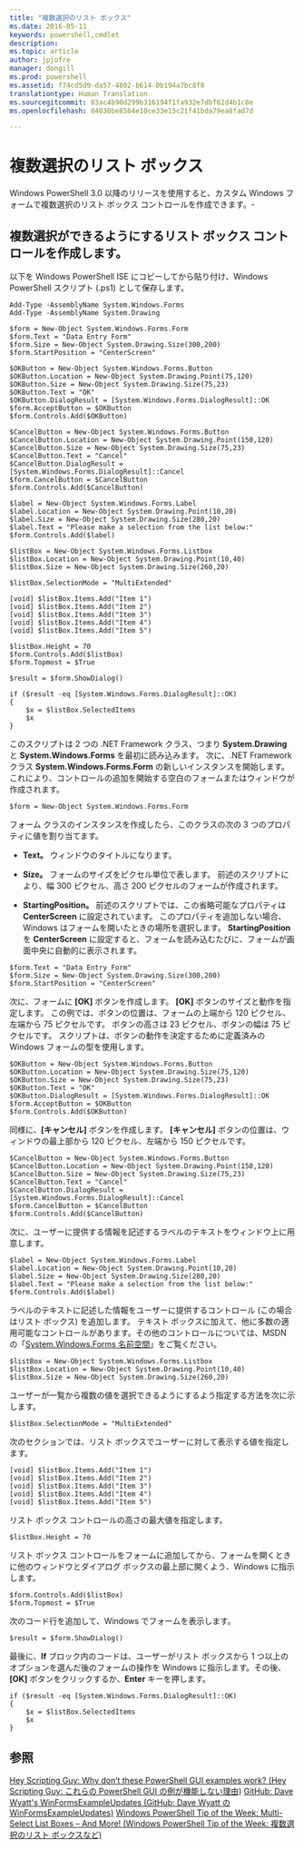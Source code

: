 ```yaml
---
title: "複数選択のリスト ボックス"
ms.date: 2016-05-11
keywords: powershell,cmdlet
description: 
ms.topic: article
author: jpjofre
manager: dongill
ms.prod: powershell
ms.assetid: f74cd5d9-da57-4802-b614-0b194a7bc8f8
translationtype: Human Translation
ms.sourcegitcommit: 03ac4b90d299b316194f1fa932e7dbf62d4b1c8e
ms.openlocfilehash: 84030be8564e10ce33e15c21f41bda79ea8fad7d

---
```


# 複数選択のリスト ボックス
Windows PowerShell 3.0 以降のリリースを使用すると、カスタム Windows フォームで複数選択のリスト ボックス コントロールを作成できます。\-

## 複数選択ができるようにするリスト ボックス コントロールを作成します。
以下を Windows PowerShell ISE にコピーしてから貼り付け、Windows PowerShell スクリプト (.ps1) として保存します。

```
Add-Type -AssemblyName System.Windows.Forms
Add-Type -AssemblyName System.Drawing

$form = New-Object System.Windows.Forms.Form 
$form.Text = "Data Entry Form"
$form.Size = New-Object System.Drawing.Size(300,200) 
$form.StartPosition = "CenterScreen"

$OKButton = New-Object System.Windows.Forms.Button
$OKButton.Location = New-Object System.Drawing.Point(75,120)
$OKButton.Size = New-Object System.Drawing.Size(75,23)
$OKButton.Text = "OK"
$OKButton.DialogResult = [System.Windows.Forms.DialogResult]::OK
$form.AcceptButton = $OKButton
$form.Controls.Add($OKButton)

$CancelButton = New-Object System.Windows.Forms.Button
$CancelButton.Location = New-Object System.Drawing.Point(150,120)
$CancelButton.Size = New-Object System.Drawing.Size(75,23)
$CancelButton.Text = "Cancel"
$CancelButton.DialogResult = [System.Windows.Forms.DialogResult]::Cancel
$form.CancelButton = $CancelButton
$form.Controls.Add($CancelButton)

$label = New-Object System.Windows.Forms.Label
$label.Location = New-Object System.Drawing.Point(10,20) 
$label.Size = New-Object System.Drawing.Size(280,20) 
$label.Text = "Please make a selection from the list below:"
$form.Controls.Add($label) 

$listBox = New-Object System.Windows.Forms.Listbox 
$listBox.Location = New-Object System.Drawing.Point(10,40) 
$listBox.Size = New-Object System.Drawing.Size(260,20) 

$listBox.SelectionMode = "MultiExtended"

[void] $listBox.Items.Add("Item 1")
[void] $listBox.Items.Add("Item 2")
[void] $listBox.Items.Add("Item 3")
[void] $listBox.Items.Add("Item 4")
[void] $listBox.Items.Add("Item 5")

$listBox.Height = 70
$form.Controls.Add($listBox) 
$form.Topmost = $True

$result = $form.ShowDialog()

if ($result -eq [System.Windows.Forms.DialogResult]::OK)
{
    $x = $listBox.SelectedItems
    $x
}
```

このスクリプトは 2 つの .NET Framework クラス、つまり **System.Drawing** と **System.Windows.Forms** を最初に読み込みます。 次に、.NET Framework クラス **System.Windows.Forms.Form** の新しいインスタンスを開始します。これにより、コントロールの追加を開始する空白のフォームまたはウィンドウが作成されます。

```
$form = New-Object System.Windows.Forms.Form
```

フォーム クラスのインスタンスを作成したら、このクラスの次の 3 つのプロパティに値を割り当てます。

-   **Text。** ウィンドウのタイトルになります。

-   **Size。** フォームのサイズをピクセル単位で表します。 前述のスクリプトにより、幅 300 ピクセル、高さ 200 ピクセルのフォームが作成されます。

-   **StartingPosition。** 前述のスクリプトでは、この省略可能なプロパティは **CenterScreen** に設定されています。 このプロパティを追加しない場合、Windows はフォームを開いたときの場所を選択します。 **StartingPosition** を **CenterScreen** に設定すると、フォームを読み込むたびに、フォームが画面中央に自動的に表示されます。

```
$form.Text = "Data Entry Form"
$form.Size = New-Object System.Drawing.Size(300,200) 
$form.StartPosition = "CenterScreen"
```

次に、フォームに **[OK]** ボタンを作成します。 **[OK]** ボタンのサイズと動作を指定します。 この例では、ボタンの位置は、フォームの上端から 120 ピクセル、左端から 75 ピクセルです。 ボタンの高さは 23 ピクセル、ボタンの幅は 75 ピクセルです。 スクリプトは、ボタンの動作を決定するために定義済みの Windows フォームの型を使用します。

```
$OKButton = New-Object System.Windows.Forms.Button
$OKButton.Location = New-Object System.Drawing.Size(75,120)
$OKButton.Size = New-Object System.Drawing.Size(75,23)
$OKButton.Text = "OK"
$OKButton.DialogResult = [System.Windows.Forms.DialogResult]::OK
$form.AcceptButton = $OKButton
$form.Controls.Add($OKButton)
```

同様に、**[キャンセル]** ボタンを作成します。 **[キャンセル]** ボタンの位置は、ウィンドウの最上部から 120 ピクセル、左端から 150 ピクセルです。

```
$CancelButton = New-Object System.Windows.Forms.Button
$CancelButton.Location = New-Object System.Drawing.Point(150,120)
$CancelButton.Size = New-Object System.Drawing.Size(75,23)
$CancelButton.Text = "Cancel"
$CancelButton.DialogResult = [System.Windows.Forms.DialogResult]::Cancel
$form.CancelButton = $CancelButton
$form.Controls.Add($CancelButton)
```

次に、ユーザーに提供する情報を記述するラベルのテキストをウィンドウ上に用意します。

```
$label = New-Object System.Windows.Forms.Label
$label.Location = New-Object System.Drawing.Point(10,20) 
$label.Size = New-Object System.Drawing.Size(280,20) 
$label.Text = "Please make a selection from the list below:"
$form.Controls.Add($label)
```

ラベルのテキストに記述した情報をユーザーに提供するコントロール (この場合はリスト ボックス) を追加します。 テキスト ボックスに加えて、他に多数の適用可能なコントロールがあります。その他のコントロールについては、MSDN の「[System.Windows.Forms 名前空間](http://msdn.microsoft.com/library/k50ex0x9(v=vs.110).aspx)」をご覧ください。

```
$listBox = New-Object System.Windows.Forms.Listbox 
$listBox.Location = New-Object System.Drawing.Point(10,40) 
$listBox.Size = New-Object System.Drawing.Size(260,20)
```

ユーザーが一覧から複数の値を選択できるようにするよう指定する方法を次に示します。

```
$listBox.SelectionMode = "MultiExtended"
```

次のセクションでは、リスト ボックスでユーザーに対して表示する値を指定します。

```
[void] $listBox.Items.Add("Item 1")
[void] $listBox.Items.Add("Item 2")
[void] $listBox.Items.Add("Item 3")
[void] $listBox.Items.Add("Item 4")
[void] $listBox.Items.Add("Item 5")
```

リスト ボックス コントロールの高さの最大値を指定します。

```
$listBox.Height = 70
```

リスト ボックス コントロールをフォームに追加してから、フォームを開くときに他のウィンドウとダイアログ ボックスの最上部に開くよう、Windows に指示します。

```
$form.Controls.Add($listBox) 
$form.Topmost = $True
```

次のコード行を追加して、Windows でフォームを表示します。

```
$result = $form.ShowDialog()
```

最後に、**If** ブロック内のコードは、ユーザーがリスト ボックスから 1 つ以上のオプションを選んだ後のフォームの操作を Windows に指示します。その後、**[OK]** ボタンをクリックするか、**Enter** キーを押します。

```
if ($result -eq [System.Windows.Forms.DialogResult]::OK)
{
    $x = $listBox.SelectedItems
    $x
}
```

## 参照
[Hey Scripting Guy:  Why don’t these PowerShell GUI examples work? (Hey Scripting Guy: これらの PowerShell GUI の例が機能しない理由)](http://go.microsoft.com/fwlink/?LinkId=506644)
[GitHub: Dave Wyatt's WinFormsExampleUpdates (GitHub: Dave Wyatt の WinFormsExampleUpdates)](https://github.com/dlwyatt/WinFormsExampleUpdates)
[Windows PowerShell Tip of the Week:  Multi-Select List Boxes – And More! (Windows PowerShell Tip of the Week: 複数選択のリスト ボックスなど)](http://technet.microsoft.com/library/ff730950.aspx)




<!--HONumber=Jun16_HO4-->



